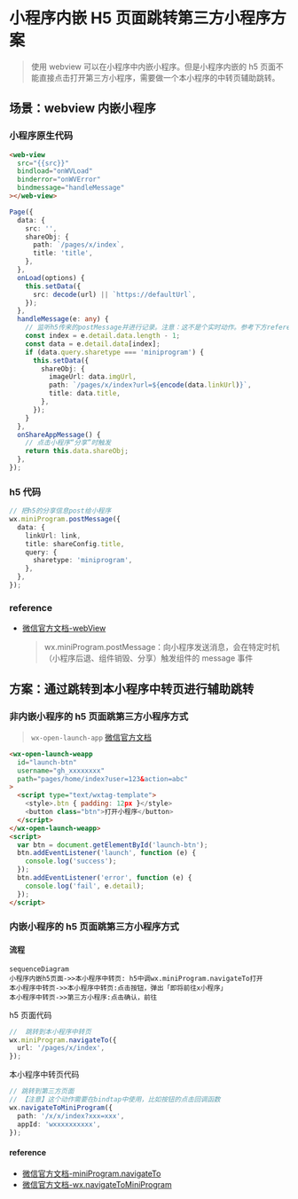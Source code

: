 # 小程序内嵌 H5 页面跳转第三方小程序方案

> 使用 webview 可以在小程序中内嵌小程序。但是小程序内嵌的 h5 页面不能直接点击打开第三方小程序，需要做一个本小程序的中转页辅助跳转。

## 场景：webview 内嵌小程序

### 小程序原生代码

```html
<web-view
  src="{{src}}"
  bindload="onWVLoad"
  binderror="onWVError"
  bindmessage="handleMessage"
></web-view>
```

```ts
Page({
  data: {
    src: '',
    shareObj: {
      path: `/pages/x/index`,
      title: 'title',
    },
  },
  onLoad(options) {
    this.setData({
      src: decode(url) || `https://defaultUrl`,
    });
  },
  handleMessage(e: any) {
    // 监听h5传来的postMessage并进行记录。注意：这不是个实时动作。参考下方reference
    const index = e.detail.data.length - 1;
    const data = e.detail.data[index];
    if (data.query.sharetype === 'miniprogram') {
      this.setData({
        shareObj: {
          imageUrl: data.imgUrl,
          path: `/pages/x/index?url=${encode(data.linkUrl)}`,
          title: data.title,
        },
      });
    }
  },
  onShareAppMessage() {
    // 点击小程序“分享”时触发
    return this.data.shareObj;
  },
});
```

### h5 代码

```ts
// 把h5的分享信息post给小程序
wx.miniProgram.postMessage({
  data: {
    linkUrl: link,
    title: shareConfig.title,
    query: {
      sharetype: 'miniprogram',
    },
  },
});
```

### reference

- [微信官方文档-webView](https://developers.weixin.qq.com/miniprogram/dev/component/web-view.html)
  > wx.miniProgram.postMessage：向小程序发送消息，会在特定时机（小程序后退、组件销毁、分享）触发组件的 message 事件

## 方案：通过跳转到本小程序中转页进行辅助跳转

### 非内嵌小程序的 h5 页面跳第三方小程序方式

> `wx-open-launch-app` [微信官方文档](https://developers.weixin.qq.com/doc/offiaccount/OA_Web_Apps/Wechat_Open_Tag.html)

```html
<wx-open-launch-weapp
  id="launch-btn"
  username="gh_xxxxxxxx"
  path="pages/home/index?user=123&action=abc"
>
  <script type="text/wxtag-template">
    <style>.btn { padding: 12px }</style>
    <button class="btn">打开小程序</button>
  </script>
</wx-open-launch-weapp>
<script>
  var btn = document.getElementById('launch-btn');
  btn.addEventListener('launch', function (e) {
    console.log('success');
  });
  btn.addEventListener('error', function (e) {
    console.log('fail', e.detail);
  });
</script>
```

### 内嵌小程序的 h5 页面跳第三方小程序方式

#### 流程

```mermaid
sequenceDiagram
小程序内嵌h5页面->>本小程序中转页: h5中调wx.miniProgram.navigateTo打开
本小程序中转页->>本小程序中转页:点击按钮，弹出「即将前往x小程序」
本小程序中转页->>第三方小程序:点击确认，前往
```

h5 页面代码

```ts
//  跳转到本小程序中转页
wx.miniProgram.navigateTo({
  url: '/pages/x/index',
});
```

本小程序中转页代码

```ts
// 跳转到第三方页面
// 【注意】这个动作需要在bindtap中使用，比如按钮的点击回调函数
wx.navigateToMiniProgram({
  path: '/x/x/index?xxx=xxx',
  appId: 'wxxxxxxxxxx',
});
```

#### reference

- [微信官方文档-miniProgram.navigateTo](https://developers.weixin.qq.com/miniprogram/dev/devtools/auto/miniprogram.html#miniProgram-navigateTo)
- [微信官方文档-wx.navigateToMiniProgram](https://developers.weixin.qq.com/miniprogram/dev/api/navigate/wx.navigateToMiniProgram.html)